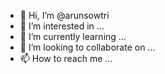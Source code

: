 - 👋 Hi, I’m @arunsowtri
- 👀 I’m interested in ...
- 🌱 I’m currently learning ...
- 💞️ I’m looking to collaborate on ...
- 📫 How to reach me ...

<!---
arunsowtri/arunsowtri is a ✨ special ✨ repository because its `README.md` (this file) appears on your GitHub profile.
You can click the Preview link to take a look at your changes.
--->

